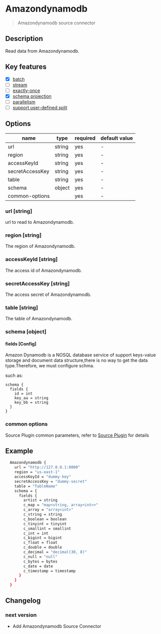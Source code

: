 # Amazondynamodb

> Amazondynamodb source connector

## Description

Read data from Amazondynamodb.

## Key features

- [x] [batch](../../concept/connector-v2-features.md)
- [ ] [stream](../../concept/connector-v2-features.md)
- [ ] [exactly-once](../../concept/connector-v2-features.md)
- [x] [schema projection](../../concept/connector-v2-features.md)
- [ ] [parallelism](../../concept/connector-v2-features.md)
- [ ] [support user-defined split](../../concept/connector-v2-features.md)

## Options

| name           | type   | required | default value |
| -------------- | ------ | -------- | ------------- |
| url            | string | yes      | -             |
| region         | string | yes      | -             |
| accessKeyId    | string | yes      | -             |
| secretAccessKey| string | yes      | -             |
| table    	     | string | yes      | -             |
| schema         | object | yes      | -             |
| common-options |        | yes      | -             |

### url [string]

url to read to Amazondynamodb.

### region [string]

The region of Amazondynamodb.

### accessKeyId [string]

The access id of Amazondynamodb.

### secretAccessKey [string]

The access secret of Amazondynamodb.

### table [string]

The table of Amazondynamodb.

### schema [object]

#### fields [Config]

Amazon Dynamodb is a NOSQL database service of support keys-value storage and document data structure,there is no way to get the data type.Therefore, we must configure schma.

such as:

```
schema {
  fields {
    id = int
    key_aa = string
    key_bb = string
  }
}
```

### common options 

Source Plugin common parameters, refer to [Source Plugin](common-options.md) for details

## Example

```bash
  Amazondynamodb {
    url = "http://127.0.0.1:8000"
    region = "us-east-1"
    accessKeyId = "dummy-key"
    secretAccessKey = "dummy-secret"
    table = "TableName"
    schema = {
      fields {
        artist = string
        c_map = "map<string, array<int>>"
        c_array = "array<int>"
        c_string = string
        c_boolean = boolean
        c_tinyint = tinyint
        c_smallint = smallint
        c_int = int
        c_bigint = bigint
        c_float = float
        c_double = double
        c_decimal = "decimal(30, 8)"
        c_null = "null"
        c_bytes = bytes
        c_date = date
        c_timestamp = timestamp
      }
    }
  }
```

## Changelog

### next version

- Add Amazondynamodb Source Connector